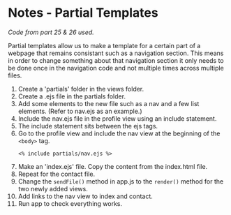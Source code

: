 # Notes - Partial Templates

_Code from part 25 & 26 used._

Partial templates allow us to make a template for a certain part of a webpage that remains consistant such as a navigation section. This means in order to change something about that navigation section it only needs to be done once in the navigation code and not multiple times across multiple files.

1. Create a 'partials' folder in the views folder.
2. Create a .ejs file in the partials folder.
3. Add some elements to the new file such as a nav and a few list elements. (Refer to nav.ejs as an example.)
4. Include the nav.ejs file in the profile view using an include statement.
5. The include statement sits between the ejs tags.
6. Go to the profile view and include the nav view at the beginning of the ```<body>``` tag.
    ```
    <% include partials/nav.ejs %>
    ```
7. Make an 'index.ejs' file. Copy the content from the index.html file.
8. Repeat for the contact file.
9. Change the ```sendFile()``` method in app.js to the ```render()``` method for the two newly added views.
10. Add links to the nav view to index and contact.
11. Run app to check everything works.